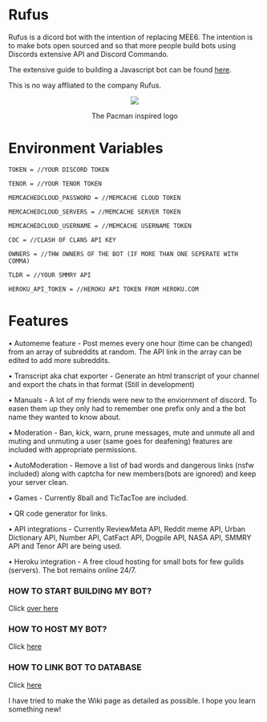 # Rufus

Rufus is a dicord bot with the intention of replacing MEE6. The intention is to make bots open sourced and so that more people build bots using Discords extensive API and Discord Commando.

The extensive guide to building a Javascript bot can be found [here](https://discordjs.guide/commando/).

This is no way affliated to the company Rufus.

<div align="center">
<img src="https://github.com/anjannair/Rufus-Discord-Bot/blob/master/images/Rufus.png" >
<p>The Pacman inspired logo</p>
</div>

# Environment Variables
```
TOKEN = //YOUR DISCORD TOKEN

TENOR = //YOUR TENOR TOKEN

MEMCACHEDCLOUD_PASSWORD = //MEMCACHE CLOUD TOKEN

MEMCACHEDCLOUD_SERVERS = //MEMCACHE SERVER TOKEN

MEMCACHEDCLOUD_USERNAME = //MEMCACHE USERNAME TOKEN

COC = //CLASH OF CLANS API KEY

OWNERS = //THW OWNERS OF THE BOT (IF MORE THAN ONE SEPERATE WITH COMMA)

TLDR = //YOUR SMMRY API

HEROKU_API_TOKEN = //HEROKU API TOKEN FROM HEROKU.COM
```

# Features
• Automeme feature - Post memes every one hour (time can be changed) from an array of subreddits at random. The API link in the array can be edited to add more subreddits.

• Transcript aka chat exporter - Generate an html transcript of your channel and export the chats in that format (Still in development)

• Manuals - A lot of my friends were new to the enviornment of discord. To easen them up they only had to remember one prefix only and a the bot name they wanted to know about.

• Moderation - Ban, kick, warn, prune messages, mute and unmute all and muting and unmuting a user (same goes for deafening) features are included with appropriate permissions.

• AutoModeration - Remove a list of bad words and dangerous links (nsfw included) along with captcha for new members(bots are ignored) and keep your server clean.

• Games - Currently 8ball and TicTacToe are included.

• QR code generator for links.

• API integrations - Currently ReviewMeta API, Reddit meme API, Urban Dictionary API, Number API, CatFact API, Dogpile API, NASA API, SMMRY API and Tenor API are being used.

• Heroku integration - A free cloud hosting for small bots for few guilds (servers). The bot remains online 24/7.

### HOW TO START BUILDING MY BOT? 
Click [over here](https://github.com/anjannair/Rufus-Discord-Bot/wiki)  

### HOW TO HOST MY BOT?
Click [here](https://github.com/anjannair/Rufus-Discord-Bot/wiki/The-Heroku-Hosting)

### HOW TO LINK BOT TO DATABASE
Click [here](https://github.com/anjannair/Rufus-Discord-Bot/wiki/Using-A-Database-With-Heroku-And-More-(Memcache))

I have tried to make the Wiki page as detailed as possible. I hope you learn something new!
